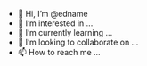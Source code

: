 - 👋 Hi, I’m @edname
- 👀 I’m interested in ...
- 🌱 I’m currently learning ...
- 💞️ I’m looking to collaborate on ...
- 📫 How to reach me ...

<!---
edname/edname is a ✨ special ✨ repository because its `README.md` (this file) appears on your GitHub profile.
You can click the Preview link to take a look at your changes.
--->
